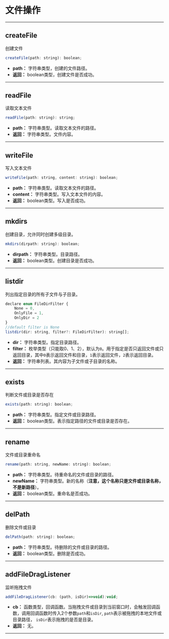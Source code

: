 # 文件操作
---
## createFile
创建文件
```javascript
createFile(path: string): boolean;
```
- **path：** 字符串类型，创建的文件路径。
- **返回：** boolean类型，创建文件是否成功。
---

## readFile
读取文本文件
```javascript
readFile(path: string): string;
```
- **path：** 字符串类型。读取文本文件的路径。
- **返回：** 字符串类型。文件内容。
---


## writeFile
写入文本文件
```javascript
writeFile(path: string, content: string): boolean;
```
- **path：** 字符串类型。读取文本文件的路径。
- **content：** 字符串类型。写入文本文件的内容。
- **返回：** boolean类型。写入是否成功。
----

## mkdirs
创建目录，允许同时创建多级目录。
```javascript
mkdirs(dirpath: string): boolean;
```
- **dirpath：** 字符串类型。目录路径。
- **返回：** boolean类型。创建目录是否成功。
----

## listdir
列出指定目录的所有子文件与子目录。
```javascript
declare enum FileDirFilter {
    None = 0,
    OnlyFile = 1,
    OnlyDir = 2
}
//default filter is None
listdir(dir: string, filter?: FileDirFilter): string[];
```
- **dir：** 字符串类型。指定目录路径。
- **filter：** 枚举类型（只能取0、1、2），默认为`0`。用于指定是否只返回文件或只返回目录，其中`0`表示返回文件和目录，`1`表示返回文件，`2`表示返回目录。
- **返回：** 字符串列表。其内容为子文件或子目录的名称。

----
## exists
判断文件或目录是否存在
```javascript
exists(path: string): boolean;
```
- **path：** 字符串类型。指定文件或目录路径。
- **返回：** boolean类型。表示指定路径的文件或目录是否存在。

----
## rename
文件或目录重命名
```javascript
rename(path: string, newName: string): boolean;
```
- **path：** 字符串类型。待重命名的文件或目录的路径。
- **newName：** 字符串类型。新的名称（**注意，这个名称只是文件或目录名称，不是新路径**）。
- **返回：** boolean类型。重命名是否成功。
----

## delPath
删除文件或目录
```javascript
delPath(path: string): boolean;
```
- **path：** 字符串类型。待删除的文件或目录的路径。
- **返回：** boolean类型。删除是否成功。
----

## addFileDragListener
监听拖拽文件
```javascript
addFileDragListener(cb: (path, isDir)=>void):void;
```
- **cb：**  函数类型，回调函数。当拖拽文件或目录到当前窗口时，会触发回调函数，调用回调函数时传入2个参数`path`和`isDir`, `path`表示被拖拽的本地文件或目录路径， `isDir`表示拖拽的是否是目录。
- **返回：** 无。

----


